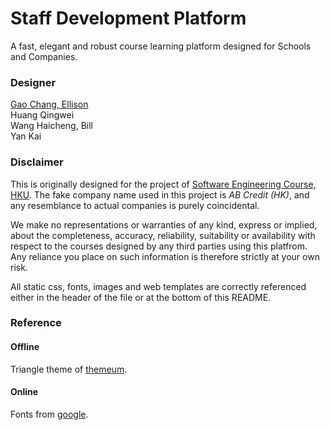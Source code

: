 # Staff Development Platform

A fast, elegant and robust course learning platform designed for Schools and Companies.

### Designer
[Gao Chang, Ellison](hk.linkedin.com/in/irsisyphus "linkedin")<br>
Huang Qingwei<br>
Wang Haicheng, Bill<br>
Yan Kai<br>


### Disclaimer
This is originally designed for the project of [Software Engineering Course, HKU](http://www.cs.hku.hk/programme/course_info.jsp?infile=2016/comp3297.html "HKU COMP3297 Introduction to Software Engineering"). The fake company name used in this project is _AB Credit (HK)_, and any resemblance to actual companies is purely coincidental.<br>

We make no representations or warranties of any kind, express or implied, about the completeness, accuracy, reliability, suitability or availability with respect to the courses designed by any third parties using this platfrom. Any reliance you place on such information is therefore strictly at your own risk.<br>

All static css, fonts, images and web templates are correctly referenced either in the header of the file or at the bottom of this README.<br>



### Reference
#### Offline
Triangle theme of [themeum](www.themeum.com "themeum").
#### Online
Fonts from [google](fonts.googleapis.com "googleapis").

